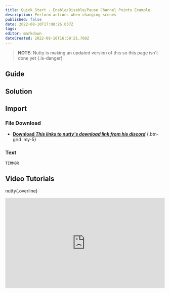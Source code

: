 ```yaml
---
title: Quick Start - Enable/Disable/Pause Channel Points Example
description: Perform actions when changing scenes
published: false
date: 2022-08-10T17:08:26.037Z
tags: 
editor: markdown
dateCreated: 2022-08-10T16:59:21.760Z
---
```


> **NOTE:**
> Nutty is making an updated version of this so this page isn't done yet
{.is-danger}

## Guide

## Solution

## Import
### File Download
- [<i class="mdi mdi-download"></i> **Download *This links to nutty's download link from his discord***]()
{.btn-grid .my-5}

### Text
```text
TIMM0R
```
## Video Tutorials

<section class="overview-grid my-5">
<div>

nutty{.overline}
  
<span></span>

<div class=“iframe-container”><iframe src="https://www.youtube.com/embed/NOSNyDv6Hao" title="YouTube video player" frameborder="0" allow="accelerometer; autoplay; clipboard-write; encrypted-media; gyroscope; picture-in-picture; fullscreen" allow fullscreen style="border: none; max-width: 100%; width: 100%; aspect-ratio: 16/9;"></iframe></div>

</div>
</section>